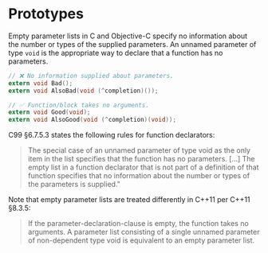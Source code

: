 # Prototypes

Empty parameter lists in C and Objective-C specify no information about the number
or types of the supplied parameters. An unnamed parameter of type `void` is the
appropriate way to declare that a function has no parameters.

```c
// ❌ No information supplied about parameters.
extern void Bad();
extern void AlsoBad(void (^completion)());

// ✅ Function/block takes no arguments.
extern void Good(void);
extern void AlsoGood(void (^completion)(void));
```

C99 §6.7.5.3 states the following rules for function declarators:
> The special case of an unnamed parameter of type void as the only item in the list
> specifies that the function has no parameters. […] The empty list in a function
> declarator that is not part of a definition of that function specifies that no
> information about the number or types of the parameters is supplied."

Note that empty parameter lists are treated differently in C++11 per C++11 §8.3.5:
> If the parameter-declaration-clause is empty, the function takes no arguments. A
> parameter list consisting of a single unnamed parameter of non-dependent type void
> is equivalent to an empty parameter list.
